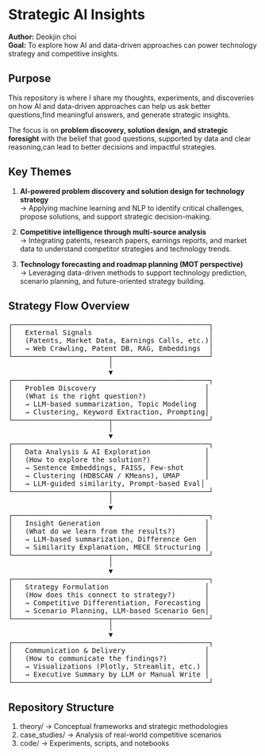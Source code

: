 # Strategic AI Insights

**Author:** Deokjin choi  
**Goal:** To explore how AI and data-driven approaches can power technology strategy and competitive insights.

## Purpose

This repository is where I share my thoughts, experiments, and discoveries on how AI and data-driven approaches can help us ask better questions,find meaningful answers, and generate strategic insights.

The focus is on **problem discovery, solution design, and strategic foresight** with the belief that good questions, supported by data and clear reasoning,can lead to better decisions and impactful strategies.

## Key Themes

1. **AI-powered problem discovery and solution design for technology strategy**  
   → Applying machine learning and NLP to identify critical challenges, propose solutions, and support strategic decision-making.

2. **Competitive intelligence through multi-source analysis**  
   → Integrating patents, research papers, earnings reports, and market data to understand competitor strategies and technology trends.

3. **Technology forecasting and roadmap planning (MOT perspective)**  
   → Leveraging data-driven methods to support technology prediction, scenario planning, and future-oriented strategy building.

## Strategy Flow Overview
<pre>
┌───────────────────────────────────────────────┐
│   External Signals                            │
│   (Patents, Market Data, Earnings Calls, etc.)│
│   → Web Crawling, Patent DB, RAG, Embeddings  │
└───────────────────────┬───────────────────────┘
                        │
                        ▼
┌───────────────────────────────────────────────┐
│   Problem Discovery                          │
│   (What is the right question?)              │
│   → LLM-based summarization, Topic Modeling  │
│   → Clustering, Keyword Extraction, Prompting│
└───────────────────────┬───────────────────────┘
                        │
                        ▼
┌───────────────────────────────────────────────┐
│   Data Analysis & AI Exploration             │
│   (How to explore the solution?)             │
│   → Sentence Embeddings, FAISS, Few-shot     │
│   → Clustering (HDBSCAN / KMeans), UMAP      │
│   → LLM-guided similarity, Prompt-based Eval│
└───────────────────────┬───────────────────────┘
                        │
                        ▼
┌───────────────────────────────────────────────┐
│   Insight Generation                         │
│   (What do we learn from the results?)       │
│   → LLM-based summarization, Difference Gen  │
│   → Similarity Explanation, MECE Structuring │
└───────────────────────┬───────────────────────┘
                        │
                        ▼
┌───────────────────────────────────────────────┐
│   Strategy Formulation                       │
│   (How does this connect to strategy?)       │
│   → Competitive Differentiation, Forecasting │
│   → Scenario Planning, LLM-based Scenario Gen│
└───────────────────────┬───────────────────────┘
                        │
                        ▼
┌───────────────────────────────────────────────┐
│   Communication & Delivery                   │
│   (How to communicate the findings?)         │
│   → Visualizations (Plotly, Streamlit, etc.) │
│   → Executive Summary by LLM or Manual Write │
└───────────────────────────────────────────────┘
</pre>

## Repository Structure

1. theory/ → Conceptual frameworks and strategic methodologies
2. case_studies/ → Analysis of real-world competitive scenarios
3. code/ → Experiments, scripts, and notebooks

